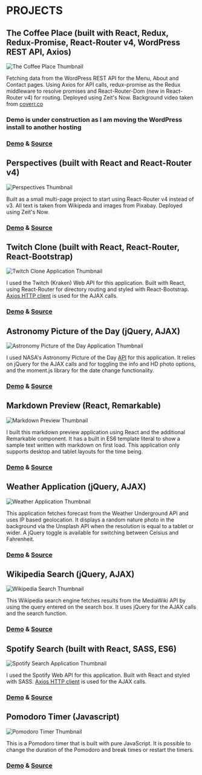 #  PROJECTS

## The Coffee Place (built with React, Redux, Redux-Promise, React-Router v4, WordPress REST API, Axios) 

![The Coffee Place Thumbnail](./images/the-coffee-place.png)

Fetching data from the WordPress REST API for the Menu, About and Contact pages. Using Axios for API calls, redux-promise as the Redux middleware to resolve promises and React-Router-Dom (new in React-Router v4) for routing. Deployed using Zeit's Now. Background video taken from [coverr.co](https://coverr.co/)

### Demo is under construction as I am moving the WordPress install to another hosting 
### [Demo](https://the-coffee-place-hetzshtewc.now.sh/) & [Source](https://github.com/berraknil/the-coffee-place) 

## Perspectives (built with React and React-Router v4) 

![Perspectives Thumbnail](./images/perspectives.png)

Built as a small multi-page project to start using React-Router v4 instead of v3. All text is taken from Wikipeda and images from Pixabay. Deployed using Zeit's Now.

### [Demo](https://perspectives-gzfmewkdom.now.sh/) &  [Source](https://github.com/berraknil/perspectives) 

## Twitch Clone (built with React, React-Router, React-Bootstrap) 

![Twitch Clone Application Thumbnail](./images/twitch.png)

I used the Twitch (Kraken) Web API for this application. Built with React, using React-Router for directory routing and styled with React-Bootstrap. [Axios HTTP client](https://www.npmjs.com/package/axios) is used for the AJAX calls. 

### [Demo](http://twitch-clone.herokuapp.com/) &  [Source](https://www.github.com/berraknil/twitch-clone) 

## Astronomy Picture of the Day (jQuery, AJAX)

![Astronomy Picture of the Day Application Thumbnail](./images/nasa.png)

I used NASA's Astronomy Picture of the Day [API](https://apod.nasa.gov/apod/lib/about_apod.html) for this application. It relies on jQuery for the AJAX calls and for toggling the info and HD photo options, and the moment.js library for the date change functionality.

### [Demo](https://berraknil.github.io/nasa-apod) &  [Source](https://www.github.com/berraknil/nasa-apod) 


## Markdown Preview (React, Remarkable)

![Markdown Preview Thumbnail](./images/markdown.png)

I built this markdown preview application using React and the additional Remarkable component. It has a built in ES6 template literal to show a sample text written with markdown on first load. This application only supports desktop and tablet layouts for the time being.

### [Demo](https://berraknil.github.io/markdown-viewer/) &  [Source](https://www.github.com/berraknil/markdown-viewer)


## Weather Application (jQuery, AJAX)

![Weather Application Thumbnail](./images/weather.png)

This application fetches forecast from the Weather Underground API and uses IP based geolocation. It displays a random nature photo in the background via the Unsplash API when the resolution is equal to a tablet or wider. A jQuery toggle is available for switching between Celsius and Fahrenheit.

### [Demo](https://codepen.io/berrak/full/54326c4b889b853402a56ae0531280bd/) &  [Source](https://www.github.com/berraknil/weather-app) 


## Wikipedia Search (jQuery, AJAX)

![Wikipedia Search Thumbnail](./images/wikipedia.png)

This Wikipedia search engine fetches results from the MediaWiki API by using the query entered on the search box. It uses jQuery for the AJAX calls and the search function.

### [Demo](https://berraknil.github.io/wikipedia-viewer) &  [Source](https://www.github.com/berraknil/wikipedia-viewer) 


## Spotify Search (built with React, SASS, ES6) 

![Spotify Search Application Thumbnail](./images/spotify.png)

I used the Spotify Web API for this application. Built with React and styled with SASS. [Axios HTTP client](https://www.npmjs.com/package/axios) is used for the AJAX calls. 

### [Demo](https://berraknil.github.io/spotify-react) &  [Source](https://www.github.com/berraknil/spotify-react) 

## Pomodoro Timer (Javascript)

![Pomodoro Timer Thumbnail](./images/pomodoro.png)

This is a Pomodoro timer that is built with pure JavaScript. It is possible to change the duration of the Pomodoro and break times or restart the timers.

### [Demo](https://berraknil.github.io/pomodoro-app/) &  [Source](https://www.github.com/berraknil/pomodoro-app)

